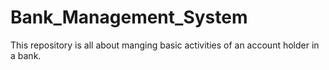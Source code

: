 # Bank_Management_System
This repository is all about manging basic activities of an account holder in a bank.
